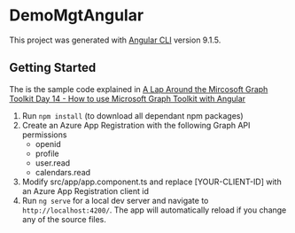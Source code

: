 # DemoMgtAngular

This project was generated with [Angular CLI](https://github.com/angular/angular-cli) version 9.1.5.

## Getting Started
The is the sample code explained in [A Lap Around the Mircosoft Graph Toolkit Day 14 - How to use Microsoft Graph Toolkit with Angular](https://developer.microsoft.com/en-us/graph/blogs/a-lap-around-microsoft-graph-toolkit-day-14-using-microsoft-graph-toolkit-with-angular/)

1. Run `npm install` (to download all dependant npm packages)
2. Create an Azure App Registration with the following Graph API permissions
    * openid
    * profile
    * user.read
    * calendars.read
2. Modify src/app/app.component.ts and replace [YOUR-CLIENT-ID] with an Azure App Registration client id
3. Run `ng serve` for a local dev server and navigate to `http://localhost:4200/`. The app will automatically reload if you change any of the source files.
